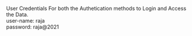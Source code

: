 User
Credentials For both the Authetication  methods to Login and Access the Data.    
user-name: raja                                  
password: raja@2021
